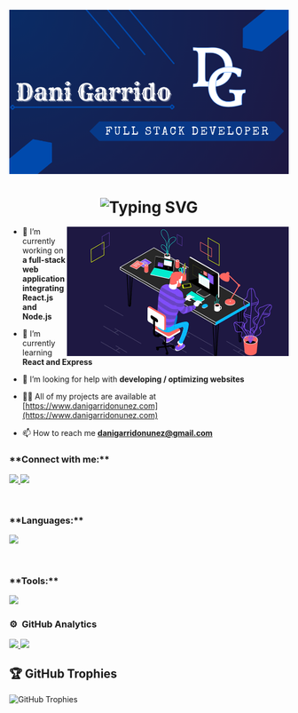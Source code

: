 
![Texto alternativo](./assets/banner.png)

<div align="center">
<h1 align="center">
    <img src="https://readme-typing-svg.herokuapp.com?font=Mochiy+Pop+P+One&size=30&pause=1000&color=004AAD&random=false&width=435&lines=Welcome+to+my+profile%F0%9F%91%8B;Feel+free+to+contact+me!" alt="Typing SVG" />
</h1>
</div>

<img align="right" src="./assets/profile.gif" alt="photo" style="width:400px;" />

- 🔭 I’m currently working on **a full-stack web application integrating React.js and Node.js**

- 🌱 I’m currently learning **React and Express**

- 🤝 I’m looking for help with **developing / optimizing websites**

- 👨‍💻 All of my projects are available at [https://www.danigarridonunez.com](https://www.danigarridonunez.com)

- 📫 How to reach me **danigarridonunez@gmail.com**



<h3 align="left">**Connect with me:**</h3>
<p align="left">
  <a href="https://www.instagram.com/daaniigarrido/">
    <img src="https://skillicons.dev/icons?i=instagram" />
  </a>
  <a href="https://www.linkedin.com/in/daniel-garrido-nu%C3%B1ez-87b041223/">
    <img src="https://skillicons.dev/icons?i=linkedin" />
  </a>
</p>

<br>

<h3 align="left">**Languages:**</h3>
<p align="left">
    <img src="https://skillicons.dev/icons?i=html,css,sass,tailwind,js,ts,mongodb,mysql,php,react,nodejs&perline=12" />
</p>

<br>

<h3 align="left">**Tools:**</h3>
<p align="left">
    <img src="https://skillicons.dev/icons?i=vscode,figma,git,github,gulp,wordpress&perline=8" />
</p>

### ⚙️ &nbsp;GitHub Analytics

<div align="left">
<a href="https://github.com/DaniGarridoNunez">
        <img height="180em" src="https://github-readme-stats-eight-theta.vercel.app/api?username=DaniGarridoNunez&show_icons=true&theme=algolia&include_all_commits=true&count_private=true"/>
          <img height="180em" src="https://github-readme-stats-eight-theta.vercel.app/api/top-langs/?username=DaniGarridoNunez&layout=compact&langs_count=8&theme=algolia"/>
  
</a>
</div>

## 🏆 GitHub Trophies
![GitHub Trophies](https://github-profile-trophy.vercel.app/?username=DaniGarridoNunez&no-frame=false&no-bg=false&margin-w=4)
